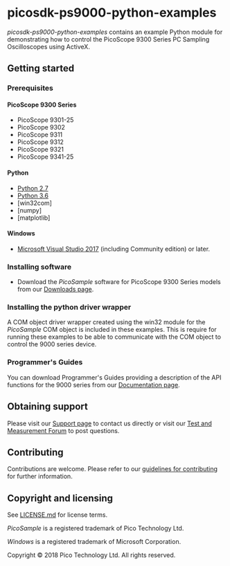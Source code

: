 # picosdk-ps9000-python-examples

*picosdk-ps9000-python-examples* contains an example Python module for demonstrating how to control the PicoScope 9300 Series PC Sampling Oscilloscopes using ActiveX.

## Getting started

### Prerequisites

#### PicoScope 9300 Series

* PicoScope 9301-25
* PicoScope 9302 
* PicoScope 9311 
* PicoScope 9312 
* PicoScope 9321 
* PicoScope 9341-25

#### Python
* [Python 2.7](https://www.python.org/download/releases/2.7/) 
* [Python 3.6](https://www.python.org/download/releases/3.6/) 
* [win32com]
* [numpy]
* [matplotlib]

#### Windows

* [Microsoft Visual Studio 2017](https://www.visualstudio.com/) (including Community edition) or later.  

### Installing software

* Download the *PicoSample* software for PicoScope 9300 Series models from our [Downloads page](https://www.picotech.com/downloads).

### Installing the python driver wrapper

A COM object driver wrapper created using the win32 module for the *PicoSample* COM object is included in these examples.
This is require for running these examples to be able to communicate with the COM object to control the 9000 series device.

### Programmer's Guides

You can download Programmer's Guides providing a description of the API functions for the 9000 series from our [Documentation page](https://www.picotech.com/library/documentation).

## Obtaining support

Please visit our [Support page](https://www.picotech.com/tech-support) to contact us directly or visit our [Test and Measurement Forum](https://www.picotech.com/support/forum17.html) to post questions.

## Contributing

Contributions are welcome. Please refer to our [guidelines for contributing](.github/CONTRIBUTING.md) for further information.

## Copyright and licensing

See [LICENSE.md](LICENSE.md) for license terms. 

*PicoSample* is a registered trademark of Pico Technology Ltd. 

*Windows* is a registered trademark of Microsoft Corporation. 

Copyright © 2018 Pico Technology Ltd. All rights reserved. 
